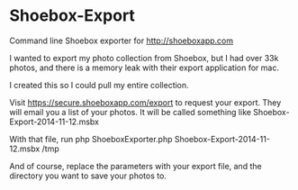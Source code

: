 Shoebox-Export
==============

Command line Shoebox exporter for http://shoeboxapp.com


I wanted to export my photo collection from Shoebox, but I had over 33k photos, and there is a memory leak with their export application for mac.

I created this so I could pull my entire collection.

Visit https://secure.shoeboxapp.com/export to request your export.
They will email you a list of your photos. It will be called something like Shoebox-Export-2014-11-12.msbx

With that file, run php ShoeboxExporter.php Shoebox-Export-2014-11-12.msbx /tmp

And of course, replace the parameters with your export file, and the directory you want to save your photos to.

